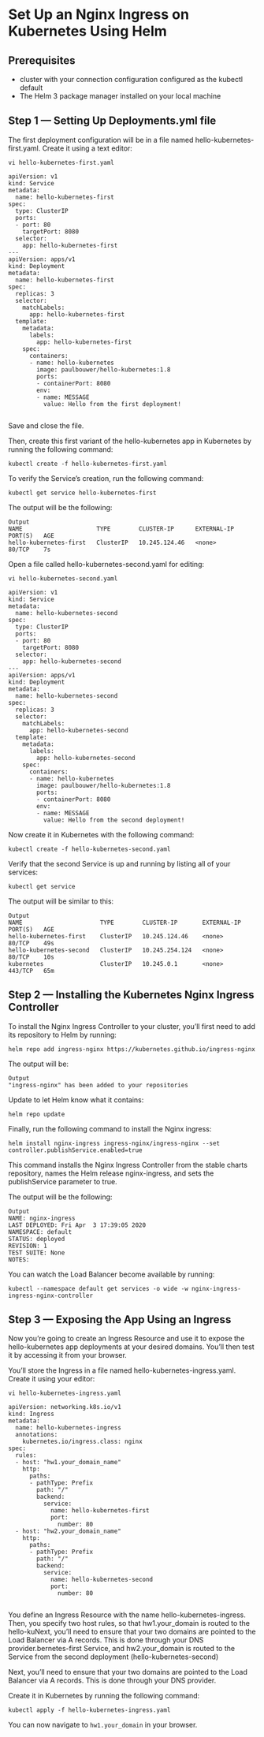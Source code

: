 # Set Up an Nginx Ingress on Kubernetes Using Helm


## Prerequisites

* cluster with your connection configuration configured as the kubectl default
* The Helm 3 package manager installed on your local machine

## Step 1 — Setting Up Deployments.yml file

The first deployment configuration will be in a file named hello-kubernetes-first.yaml. Create it using a text editor:
```
vi hello-kubernetes-first.yaml
```
```
apiVersion: v1
kind: Service
metadata:
  name: hello-kubernetes-first
spec:
  type: ClusterIP
  ports:
  - port: 80
    targetPort: 8080
  selector:
    app: hello-kubernetes-first
---
apiVersion: apps/v1
kind: Deployment
metadata:
  name: hello-kubernetes-first
spec:
  replicas: 3
  selector:
    matchLabels:
      app: hello-kubernetes-first
  template:
    metadata:
      labels:
        app: hello-kubernetes-first
    spec:
      containers:
      - name: hello-kubernetes
        image: paulbouwer/hello-kubernetes:1.8
        ports:
        - containerPort: 8080
        env:
        - name: MESSAGE
          value: Hello from the first deployment!
          
 ```
 
 Save and close the file.

Then, create this first variant of the hello-kubernetes app in Kubernetes by running the following command:
```
kubectl create -f hello-kubernetes-first.yaml
```

To verify the Service’s creation, run the following command:
```
kubectl get service hello-kubernetes-first
```
The output will be the following:
```
Output
NAME                     TYPE        CLUSTER-IP      EXTERNAL-IP   PORT(S)   AGE
hello-kubernetes-first   ClusterIP   10.245.124.46   <none>        80/TCP    7s
```

Open a file called hello-kubernetes-second.yaml for editing:
```
vi hello-kubernetes-second.yaml
```

```
apiVersion: v1
kind: Service
metadata:
  name: hello-kubernetes-second
spec:
  type: ClusterIP
  ports:
  - port: 80
    targetPort: 8080
  selector:
    app: hello-kubernetes-second
---
apiVersion: apps/v1
kind: Deployment
metadata:
  name: hello-kubernetes-second
spec:
  replicas: 3
  selector:
    matchLabels:
      app: hello-kubernetes-second
  template:
    metadata:
      labels:
        app: hello-kubernetes-second
    spec:
      containers:
      - name: hello-kubernetes
        image: paulbouwer/hello-kubernetes:1.8
        ports:
        - containerPort: 8080
        env:
        - name: MESSAGE
          value: Hello from the second deployment!
```

Now create it in Kubernetes with the following command:
```
kubectl create -f hello-kubernetes-second.yaml
```

Verify that the second Service is up and running by listing all of your services:
```
kubectl get service
```
The output will be similar to this:
```
Output
NAME                      TYPE        CLUSTER-IP       EXTERNAL-IP   PORT(S)   AGE
hello-kubernetes-first    ClusterIP   10.245.124.46    <none>        80/TCP    49s
hello-kubernetes-second   ClusterIP   10.245.254.124   <none>        80/TCP    10s
kubernetes                ClusterIP   10.245.0.1       <none>        443/TCP   65m
```



## Step 2 — Installing the Kubernetes Nginx Ingress Controller

To install the Nginx Ingress Controller to your cluster, you’ll first need to add its repository to Helm by running:

```
helm repo add ingress-nginx https://kubernetes.github.io/ingress-nginx
```
The output will be:
```
Output
"ingress-nginx" has been added to your repositories
```

Update to let Helm know what it contains:
```
helm repo update
```
Finally, run the following command to install the Nginx ingress:
```
helm install nginx-ingress ingress-nginx/ingress-nginx --set controller.publishService.enabled=true
```
This command installs the Nginx Ingress Controller from the stable charts repository, names the Helm release nginx-ingress, and sets the publishService parameter to true.

The output will be the following:
```
Output
NAME: nginx-ingress
LAST DEPLOYED: Fri Apr  3 17:39:05 2020
NAMESPACE: default
STATUS: deployed
REVISION: 1
TEST SUITE: None
NOTES:
```
You can watch the Load Balancer become available by running:
```
kubectl --namespace default get services -o wide -w nginx-ingress-ingress-nginx-controller
```

## Step 3 — Exposing the App Using an Ingress

Now you’re going to create an Ingress Resource and use it to expose the hello-kubernetes app deployments at your desired domains. You’ll then test it by accessing it from your browser.

You’ll store the Ingress in a file named hello-kubernetes-ingress.yaml. Create it using your editor:
```
vi hello-kubernetes-ingress.yaml
```
```
apiVersion: networking.k8s.io/v1
kind: Ingress
metadata:
  name: hello-kubernetes-ingress
  annotations:
    kubernetes.io/ingress.class: nginx
spec:
  rules:
  - host: "hw1.your_domain_name"
    http:
      paths:
      - pathType: Prefix
        path: "/"
        backend:
          service:
            name: hello-kubernetes-first
            port:
              number: 80
  - host: "hw2.your_domain_name"
    http:
      paths:
      - pathType: Prefix
        path: "/"
        backend:
          service:
            name: hello-kubernetes-second
            port:
              number: 80
              
```
You define an Ingress Resource with the name hello-kubernetes-ingress. Then, you specify two host rules, so that hw1.your_domain is routed to the hello-kuNext, you’ll need to ensure that your two domains are pointed to the Load Balancer via A records. This is done through your DNS provider.bernetes-first Service, and hw2.your_domain is routed to the Service from the second deployment (hello-kubernetes-second)


Next, you’ll need to ensure that your two domains are pointed to the Load Balancer via A records. This is done through your DNS provider.


Create it in Kubernetes by running the following command:
```
kubectl apply -f hello-kubernetes-ingress.yaml
```
You can now navigate to ```hw1.your_domain``` in your browser.
